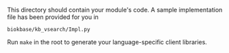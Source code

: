 This directory should contain your module's code.
A sample implementation file has been provided for you in

```biokbase/kb_vsearch/Impl.py```

Run `make` in the root to generate your language-specific client libraries.
